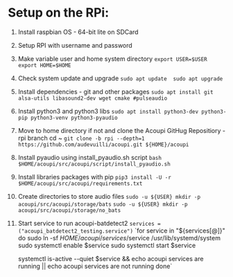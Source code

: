 # Setup on the RPi:

1. Install raspbian OS - 64-bit lite on SDCard
2. Setup RPI with username and password

3. Make variable user and home system directory
`export USER=$USER
export HOME=$HOME`

4. Check system update and upgrade
`sudo apt update 
sudo apt upgrade`

5. Install dependencies - git and other packages
`sudo apt install git alsa-utils libasound2-dev wget cmake #pulseaudio`

6. Install python3 and python3 libs
`sudo apt install python3-dev python3-pip python3-venv python3-pyaudio`

7. Move to home directory if not and clone the Acoupi GitHug Repositiory - rpi branch 
cd ~
`git clone -b rpi --depth=1 https://github.com/audevuilli/acoupi.git ${HOME}/acoupi`

8. Install pyaudio using install_pyaudio.sh script
`bash $HOME/acoupi/src/acoupi/script/install_pyaudio.sh`

9. Install libraries packages with pip
`pip3 install -U -r $HOME/acoupi/src/acoupi/requirements.txt`

10. Create directories to store audio files
`sudo -u ${USER} mkdir -p acoupi/src/acoupi/storage/bats`
`sudo -u ${USER} mkdir -p acoupi/src/acoupi/storage/no_bats`

11. Start service to run acoupi-batdetect2
`services = ("acoupi_batdetect2_testing.service")`
`for service in "${services[@]}"
do 
    sudo ln -sf $HOME/acoupi/services/$service /usr/lib/systemd/system
    sudo systemctl enable $service
    sudo systemctl start $service

    systemctl is-active --quiet $service && echo acoupi services are running || echo acoupi services are not running
done`
